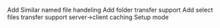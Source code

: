 Add Similar named file handeling
Add folder transfer support
Add select files transfer support
server->client caching
Setup mode